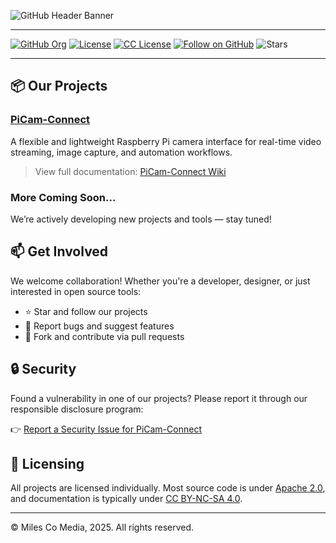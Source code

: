 
![GitHub Header Banner](https://github.com/PiCam-Connect/.github/blob/72ef8e13ddc612987569f995af7a56e9345712eb/Wiki-3.png)
___
[![GitHub Org](https://img.shields.io/badge/GitHub-Miles%20Co%20Media-181717?logo=github)](https://github.com/Tys0nat0r01)
[![License](https://img.shields.io/badge/License-Apache%202.0-blue.svg)](https://www.apache.org/licenses/LICENSE-2.0)
[![CC License](https://img.shields.io/badge/Docs%20License-CC%20BY--NC--SA%204.0-lightgrey.svg)](https://creativecommons.org/licenses/by-nc-sa/4.0/)
[![Follow on GitHub](https://img.shields.io/github/followers/Tys0nat0r01?label=Follow&style=social)](https://github.com/Tys0nat0r01)
![Stars](https://img.shields.io/github/stars/Tys0nat0r01/PiCam-Connect?style=social)


___

## 📦 Our Projects

### [PiCam-Connect](https://github.com/Tys0nat0r01/PiCam-Connect)
A flexible and lightweight Raspberry Pi camera interface for real-time video streaming, image capture, and automation workflows.

> View full documentation: [PiCam-Connect Wiki](https://github.com/Tys0nat0r01/PiCam-Connect/wiki)

### More Coming Soon...
We’re actively developing new projects and tools — stay tuned!

## 📫 Get Involved

We welcome collaboration! Whether you're a developer, designer, or just interested in open source tools:

- ⭐ Star and follow our projects
- 🐛 Report bugs and suggest features
- 📂 Fork and contribute via pull requests

## 🔒 Security

Found a vulnerability in one of our projects? Please report it through our responsible disclosure program:

👉 [Report a Security Issue for PiCam-Connect](https://github.com/Tys0nat0r01/PiCam-Connect/security/advisories/new)

## 📜 Licensing

All projects are licensed individually. Most source code is under [Apache 2.0](https://www.apache.org/licenses/LICENSE-2.0), and documentation is typically under [CC BY-NC-SA 4.0](https://creativecommons.org/licenses/by-nc-sa/4.0/).

---

© Miles Co Media, 2025. All rights reserved.
